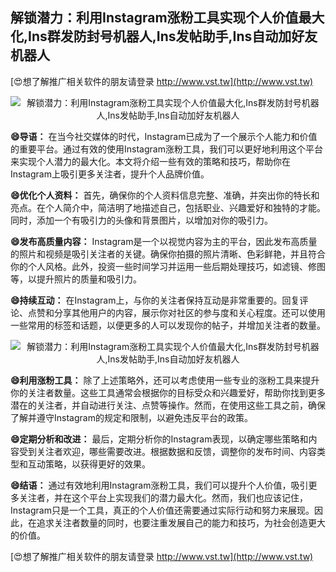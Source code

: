 ## **解锁潜力：利用Instagram涨粉工具实现个人价值最大化,Ins群发防封号机器人,Ins发帖助手,Ins自动加好友机器人**

[😍想了解推广相关软件的朋友请登录 http://www.vst.tw](http://www.vst.tw)

 <center><img src="https://vst.tw/MP4/tuiguang/png/2.png" alt="解锁潜力：利用Instagram涨粉工具实现个人价值最大化,Ins群发防封号机器人,Ins发帖助手,Ins自动加好友机器人"></center>

**😄导语：**
在当今社交媒体的时代，Instagram已成为了一个展示个人能力和价值的重要平台。通过有效的使用Instagram涨粉工具，我们可以更好地利用这个平台来实现个人潜力的最大化。本文将介绍一些有效的策略和技巧，帮助你在Instagram上吸引更多关注者，提升个人品牌价值。

**😄优化个人资料：**
首先，确保你的个人资料信息完整、准确，并突出你的特长和亮点。在个人简介中，简洁明了地描述自己，包括职业、兴趣爱好和独特的才能。同时，添加一个有吸引力的头像和背景图片，以增加对你的吸引力。

**😄发布高质量内容：**
Instagram是一个以视觉内容为主的平台，因此发布高质量的照片和视频是吸引关注者的关键。确保你拍摄的照片清晰、色彩鲜艳，并且符合你的个人风格。此外，投资一些时间学习并运用一些后期处理技巧，如滤镜、修图等，以提升照片的质量和吸引力。

**😄持续互动：**
在Instagram上，与你的关注者保持互动是非常重要的。回复评论、点赞和分享其他用户的内容，展示你对社区的参与度和关心程度。还可以使用一些常用的标签和话题，以便更多的人可以发现你的帖子，并增加关注者的数量。

 <center><img src="https://vst.tw/MP4/tuiguang/png/2.png" alt="解锁潜力：利用Instagram涨粉工具实现个人价值最大化,Ins群发防封号机器人,Ins发帖助手,Ins自动加好友机器人"></center>

**😄利用涨粉工具：**
除了上述策略外，还可以考虑使用一些专业的涨粉工具来提升你的关注者数量。这些工具通常会根据你的目标受众和兴趣爱好，帮助你找到更多潜在的关注者，并自动进行关注、点赞等操作。然而，在使用这些工具之前，确保了解并遵守Instagram的规定和限制，以避免违反平台的政策。

**😄定期分析和改进：**
最后，定期分析你的Instagram表现，以确定哪些策略和内容受到关注者欢迎，哪些需要改进。根据数据和反馈，调整你的发布时间、内容类型和互动策略，以获得更好的效果。

**😄结语：**
通过有效地利用Instagram涨粉工具，我们可以提升个人价值，吸引更多关注者，并在这个平台上实现我们的潜力最大化。然而，我们也应该记住，Instagram只是一个工具，真正的个人价值还需要通过实际行动和努力来展现。因此，在追求关注者数量的同时，也要注重发展自己的能力和技巧，为社会创造更大的价值。

[😍想了解推广相关软件的朋友请登录 http://www.vst.tw](http://www.vst.tw)



